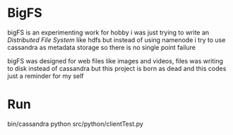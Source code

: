BigFS
====

bigFS is an experimenting work for hobby i was just trying to write an _Distributed File System_ like hdfs but instead of using namenode i try to use cassandra as metadata storage so there is no single point failure

bigFS was designed for web files like images and videos, files was writing to disk instead of cassandra but this project is born as dead and this codes just a reminder for my self 

Run
====
bin/cassandra 
python src/python/clientTest.py


